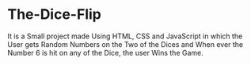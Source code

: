 # The-Dice-Flip
It is a Small project made Using HTML, CSS and JavaScript in which the User gets Random Numbers on the Two of the Dices and When ever the Number 6 is hit on any of the Dice, the user Wins the Game.
